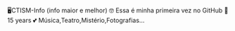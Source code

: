 🖥️CTISM-Info (info maior e melhor)
🤓 Essa é minha primeira vez no GitHub
🌸15  years
💕 Música,Teatro,Mistério,Fotografias...
